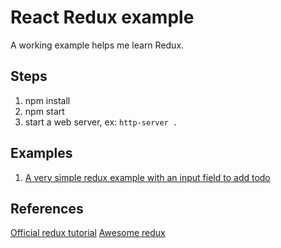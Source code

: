 


React Redux example
=====================

A working example helps me learn Redux. 

## Steps
1. npm install
2. npm start 
3. start a web server, ex: `http-server .`

## Examples

1. [A very simple redux example with an input field to add todo](https://github.com/chunghe/react-redux-example/commit/2a4360330ea12d42e9ca910edb751629cf499727)

## References
[Official redux tutorial](https://rackt.github.io/redux/docs/recipes/ReducingBoilerplate.html)
[Awesome redux](https://github.com/xgrommx/awesome-redux)

